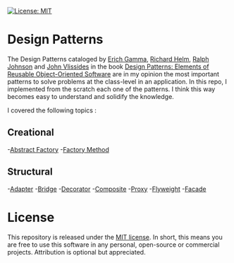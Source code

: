 [![License: MIT](https://img.shields.io/badge/License-MIT-yellow.svg)](https://opensource.org/licenses/MIT)

# Design Patterns

The Design Patterns cataloged by [Erich Gamma](https://github.com/egamma), [Richard Helm](https://www.bcg.com/pt-br/about/people/experts/richard-helm), [Ralph Johnson](https://github.com/smalltalker55) and [John Vlissides](https://en.wikipedia.org/wiki/John_Vlissides) in the book [Design Patterns: Elements of Reusable Object-Oriented Software](https://www.amazon.com.br/Design-Patterns-Object-Oriented-Addison-Wesley-Professional-ebook/dp/B000SEIBB8/ref=asc_df_B000SEIBB8/?tag=googleshopp00-20&linkCode=df0&hvadid=379725882390&hvpos=&hvnetw=g&hvrand=16987175432751364423&hvpone=&hvptwo=&hvqmt=&hvdev=c&hvdvcmdl=&hvlocint=&hvlocphy=1001773&hvtargid=pla-406130702825&psc=1)
are in my opinion the most important patterns to solve problems at the class-level in an application. In this repo, I implemented from the scratch each one of the patterns. I think this way becomes easy to understand and solidify the knowledge. 

I covered the following topics :

## Creational

-[Abstract Factory](https://github.com/ads1986/design-patterns-examples/tree/main/src/main/java/com/design/patterns/creational/abstractFactory)
-[Factory Method](https://github.com/ads1986/design-patterns-examples/tree/main/src/main/java/com/design/patterns/creational/factory)

## Structural

-[Adapter](https://github.com/ads1986/design-patterns-examples/tree/main/src/main/java/com/design/patterns/structural/adapter)
-[Bridge](https://github.com/ads1986/design-patterns-examples/tree/main/src/main/java/com/design/patterns/structural/bridge)
-[Decorator](https://github.com/ads1986/design-patterns-examples/tree/main/src/main/java/com/design/patterns/structural/decorator)
-[Composite](https://github.com/ads1986/design-patterns-examples/tree/main/src/main/java/com/design/patterns/structural/composite)
-[Proxy](https://github.com/ads1986/design-patterns-examples/tree/main/src/main/java/com/design/patterns/structural/proxy)
-[Flyweight](https://github.com/ads1986/design-patterns-examples/tree/main/src/main/java/com/design/patterns/structural/flightweight)
-[Facade](https://github.com/ads1986/design-patterns-examples/tree/main/src/main/java/com/design/patterns/structural/facade)

# License

This repository is released under the [MIT license](https://opensource.org/licenses/MIT). In short, this means you are free to use this software in any personal, open-source or commercial projects. Attribution is optional but appreciated.
